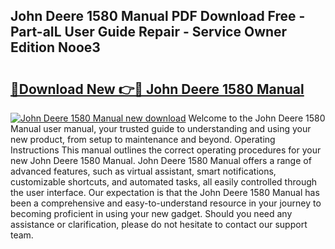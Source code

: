 ## John Deere 1580 Manual PDF Download Free - Part-aIL User Guide Repair - Service Owner Edition Nooe3

# <h2><a href="http://bc89420.oget.top/?id=John+Deere+1580+Manual">🔗Download New 👉🔴 John Deere 1580 Manual</a></h2>

[![John Deere 1580 Manual new download](https://i.imgur.com/5g1atiW.png)](http://bc89420.oget.top/?id=John+Deere+1580+Manual)
Welcome to the John Deere 1580 Manual user manual, your trusted guide to understanding and using your new product, from setup to maintenance and beyond. Operating Instructions This manual outlines the correct operating procedures for your new John Deere 1580 Manual. John Deere 1580 Manual offers a range of advanced features, such as virtual assistant, smart notifications, customizable shortcuts, and automated tasks, all easily controlled through the user interface. Our expectation is that the John Deere 1580 Manual has been a comprehensive and easy-to-understand resource in your journey to becoming proficient in using your new gadget. Should you need any assistance or clarification, please do not hesitate to contact our support team.
